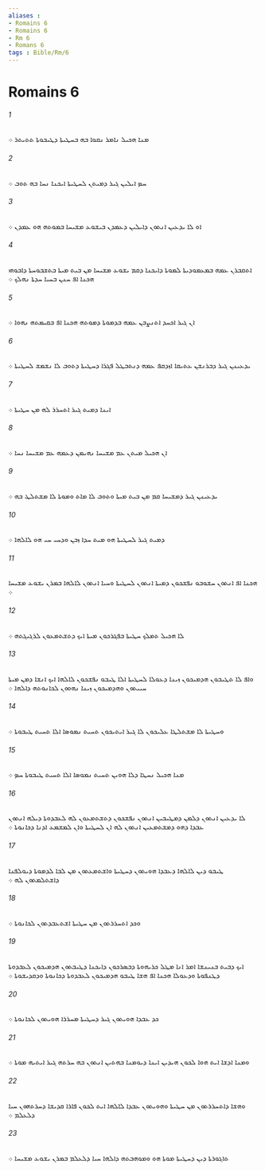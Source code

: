 ```yaml
---
aliases : 
- Romains 6
- Romains 6
- Rm 6
- Romans 6
tags : Bible/Rm/6
---
```


# Romains 6

###### 1
ܡܢܐ ܗܟܝܠ ܢܐܡܪ ܢܩܘܐ ܒܗ ܒܚܛܝܬܐ ܕܛܝܒܘܬܐ ܬܬܝܬܪ ܀
###### 2
ܚܤ ܐܝܠܝܢ ܓܝܪ ܕܡܝܬܢ ܠܚܛܝܬܐ ܐܝܟܢܐ ܢܚܐ ܒܗ ܬܘܒ ܀
###### 3
ܐܘ ܠܐ ܝܕܥܝܢ ܐܢܬܘܢ ܕܐܝܠܝܢ ܕܥܡܕܢ ܒܝܫܘܥ ܡܫܝܚܐ ܒܡܘܬܗ ܗܘ ܥܡܕܢ ܀
###### 4
ܐܬܩܒܪܢ ܥܡܗ ܒܡܥܡܘܕܝܬܐ ܠܡܘܬܐ ܕܐܝܟܢܐ ܕܩܡ ܝܫܘܥ ܡܫܝܚܐ ܡܢ ܒܝܬ ܡܝܬܐ ܒܬܫܒܘܚܬܐ ܕܐܒܘܗܝ ܗܟܢܐ ܐܦ ܚܢܢ ܒܚܝܐ ܚܕܬܐ ܢܗܠܟ ܀
###### 5
ܐܢ ܓܝܪ ܐܟܚܕ ܐܬܢܨܒܢ ܥܡܗ ܒܕܡܘܬܐ ܕܡܘܬܗ ܗܟܢܐ ܐܦ ܒܩܝܡܬܗ ܢܗܘܐ ܀
###### 6
ܝܕܥܝܢܢ ܓܝܪ ܕܒܪܢܫܢ ܥܬܝܩܐ ܐܙܕܩܦ ܥܡܗ ܕܢܬܒܛܠ ܦܓܪܐ ܕܚܛܝܬܐ ܕܬܘܒ ܠܐ ܢܫܡܫ ܠܚܛܝܬܐ ܀
###### 7
ܐܝܢܐ ܕܡܝܬ ܓܝܪ ܐܬܚܪܪ ܠܗ ܡܢ ܚܛܝܬܐ ܀
###### 8
ܐܢ ܗܟܝܠ ܡܝܬܢ ܥܡ ܡܫܝܚܐ ܢܗܝܡܢ ܕܥܡܗ ܥܡ ܡܫܝܚܐ ܢܚܐ ܀
###### 9
ܝܕܥܝܢܢ ܓܝܪ ܕܡܫܝܚܐ ܩܡ ܡܢ ܒܝܬ ܡܝܬܐ ܘܬܘܒ ܠܐ ܡܐܬ ܘܡܘܬܐ ܠܐ ܡܫܬܠܛ ܒܗ ܀
###### 10
ܕܡܝܬ ܓܝܪ ܠܚܛܝܬܐ ܗܘ ܡܝܬ ܚܕܐ ܙܒܢ ܘܕܚܝ ܚܝ ܗܘ ܠܐܠܗܐ ܀
###### 11
ܗܟܢܐ ܐܦ ܐܢܬܘܢ ܚܫܘܒܘ ܢܦܫܟܘܢ ܕܡܝܬܐ ܐܢܬܘܢ ܠܚܛܝܬܐ ܘܚܝܐ ܐܢܬܘܢ ܠܐܠܗܐ ܒܡܪܢ ܝܫܘܥ ܡܫܝܚܐ ܀
###### 12
ܠܐ ܗܟܝܠ ܬܡܠܟ ܚܛܝܬܐ ܒܦܓܪܟܘܢ ܡܝܬܐ ܐܝܟ ܕܬܫܬܡܥܘܢ ܠܪܓܝܓܬܗ ܀
###### 13
ܘܐܦ ܠܐ ܬܛܝܒܘܢ ܗܕܡܝܟܘܢ ܙܝܢܐ ܕܥܘܠܐ ܠܚܛܝܬܐ ܐܠܐ ܛܝܒܘ ܢܦܫܟܘܢ ܠܐܠܗܐ ܐܝܟ ܐܢܫܐ ܕܡܢ ܡܝܬܐ ܚܝܝܬܘܢ ܘܗܕܡܝܟܘܢ ܙܝܢܐ ܢܗܘܘܢ ܠܟܐܢܘܬܗ ܕܐܠܗܐ ܀
###### 14
ܘܚܛܝܬܐ ܠܐ ܡܫܬܠܛܐ ܥܠܝܟܘܢ ܠܐ ܓܝܪ ܐܝܬܝܟܘܢ ܬܚܝܬ ܢܡܘܤܐ ܐܠܐ ܬܚܝܬ ܛܝܒܘܬܐ ܀
###### 15
ܡܢܐ ܗܟܝܠ ܢܚܛܐ ܕܠܐ ܗܘܝܢ ܬܚܝܬ ܢܡܘܤܐ ܐܠܐ ܬܚܝܬ ܛܝܒܘܬܐ ܚܤ ܀
###### 16
ܠܐ ܝܕܥܝܢ ܐܢܬܘܢ ܕܠܡܢ ܕܡܛܝܒܝܢ ܐܢܬܘܢ ܢܦܫܟܘܢ ܕܬܫܬܡܥܘܢ ܠܗ ܠܥܒܕܘܬܐ ܕܝܠܗ ܐܢܬܘܢ ܥܒܕܐ ܕܗܘ ܕܡܫܬܡܥܝܢ ܐܢܬܘܢ ܠܗ ܐܢ ܠܚܛܝܬܐ ܘܐܢ ܠܡܫܡܥ ܐܕܢܐ ܕܟܐܢܘܬܐ ܀
###### 17
ܛܝܒܘ ܕܝܢ ܠܐܠܗܐ ܕܥܒܕܐ ܗܘܝܬܘܢ ܕܚܛܝܬܐ ܘܐܫܬܡܥܬܘܢ ܡܢ ܠܒܐ ܠܕܡܘܬܐ ܕܝܘܠܦܢܐ ܕܐܫܬܠܡܬܘܢ ܠܗ ܀
###### 18
ܘܟܕ ܐܬܚܪܪܬܘܢ ܡܢ ܚܛܝܬܐ ܐܫܬܥܒܕܬܘܢ ܠܟܐܢܘܬܐ ܀
###### 19
ܐܝܟ ܕܒܝܬ ܒܢܝܢܫܐ ܐܡܪ ܐܢܐ ܡܛܠ ܟܪܝܗܘܬܐ ܕܒܤܪܟܘܢ ܕܐܝܟܢܐ ܕܛܝܒܬܘܢ ܗܕܡܝܟܘܢ ܠܥܒܕܘܬܐ ܕܛܢܦܘܬܐ ܘܕܥܘܠܐ ܗܟܢܐ ܐܦ ܗܫܐ ܛܝܒܘ ܗܕܡܝܟܘܢ ܠܥܒܕܘܬܐ ܕܟܐܢܘܬܐ ܘܕܩܕܝܫܘܬܐ ܀
###### 20
ܟܕ ܥܒܕܐ ܗܘܝܬܘܢ ܓܝܪ ܕܚܛܝܬܐ ܡܚܪܪܐ ܗܘܝܬܘܢ ܠܟܐܢܘܬܐ ܀
###### 21
ܘܡܢܐ ܐܕܫܐ ܐܝܬ ܗܘܐ ܠܟܘܢ ܗܝܕܝܢ ܐܝܢܐ ܕܝܘܡܢܐ ܒܗܬܝܢ ܐܢܬܘܢ ܒܗ ܚܪܬܗ ܓܝܪ ܐܝܬܝܗ ܡܘܬܐ ܀
###### 22
ܘܗܫܐ ܕܐܬܚܪܪܬܘܢ ܡܢ ܚܛܝܬܐ ܘܗܘܝܬܘܢ ܥܒܕܐ ܠܐܠܗܐ ܐܝܬ ܠܟܘܢ ܦܐܪܐ ܩܕܝܫܐ ܕܚܪܬܗܘܢ ܚܝܐ ܕܠܥܠܡ ܀
###### 23
ܬܐܓܘܪܬܐ ܕܝܢ ܕܚܛܝܬܐ ܡܘܬܐ ܗܘ ܘܡܘܗܒܬܗ ܕܐܠܗܐ ܚܝܐ ܕܠܥܠܡ ܒܡܪܢ ܝܫܘܥ ܡܫܝܚܐ ܀
